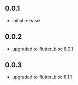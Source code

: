 ## 0.0.1

* initial release

## 0.0.2

* upgraded to flutter_bloc 8.0.1

## 0.0.3

* upgraded to flutter_bloc 8.1.1